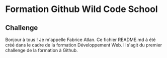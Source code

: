 # Formation Github Wild Code School

## Challenge

Bonjour à tous ! Je m'appelle Fabrice Atlan.
Ce fichier README.md à été créé dans le cadre de la formation Développement Web.
Il s'agit du premier challenge de la formation à Github.
